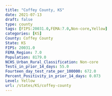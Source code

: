```yaml
---
title: "Coffey County, KS"
date: 2021-07-13
draft: false
type: county
tags: [FIPS:20031.0,FEMA:7.0,Non-core,Yellow]
categories: [KS]
County: Coffey County
State: KS
FIPS: 20031.0
FEMA_Region: 7.0
Population: 8179.0
NCHS_Urban_Rural_Classification: Non-core
Tests_in_prior_14_days: 55.0
Fourteen_day_test_rate_per_100000: 672.0
Percent_Positivity_in_prior_14_days: 0.073
Level: Yellow
url: /states/KS/coffey-county
---
```



